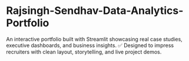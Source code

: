 # Rajsingh-Sendhav-Data-Analytics-Portfolio
An interactive portfolio built with Streamlit showcasing real case studies, executive dashboards, and business insights. ✅ Designed to impress recruiters with clean layout, storytelling, and live project demos.

